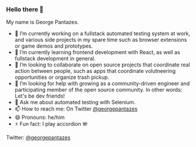 ### Hello there 👋 

My name is George Pantazes.

- 🔭 I’m currently working on a fullstack automated testing system at work, and various side projects in my spare time such as browser extensions or game demos and prototypes.
- 🌱 I’m currently learning frontend development with React, as well as fullstack development in general.
- 👯 I’m looking to collaborate on open source projects that coordinate real action between people, such as apps that coordinate volutneering opportunities or organize trash pickup.
- 🤔 I’m looking for help with growing as a community-driven engineer and participating member of the open source community. In other words: Let's be dev friends!
- 💬 Ask me about automated testing with Selenium.
- 📫 How to reach me: On Twitter [@georgepantazes](https://twitter.com/georgepantazes)
- 😄 Pronouns: he/him
- ⚡ Fun fact: I play accordion 🪗

Twitter: [@georgepantazes](https://twitter.com/georgepantazes)
